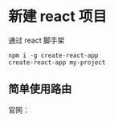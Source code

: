 # 新建 react 项目

通过 react 脚手架

```shell
npm i -g create-react-app
create-react-app my-project
```

## 简单使用路由

官网：
